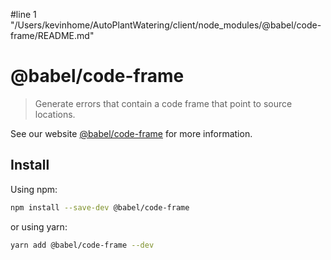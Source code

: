 #line 1 "/Users/kevinhome/AutoPlantWatering/client/node_modules/@babel/code-frame/README.md"
# @babel/code-frame

> Generate errors that contain a code frame that point to source locations.

See our website [@babel/code-frame](https://babeljs.io/docs/babel-code-frame) for more information.

## Install

Using npm:

```sh
npm install --save-dev @babel/code-frame
```

or using yarn:

```sh
yarn add @babel/code-frame --dev
```
